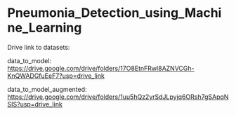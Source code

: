 # Pneumonia_Detection_using_Machine_Learning

Drive link to datasets:

data_to_model: https://drive.google.com/drive/folders/17O8EtnFRwl8AZNVCGh-KnQWADGfuEeF7?usp=drive_link     

data_to_model_augmented: https://drive.google.com/drive/folders/1uu5hQz2yrSdJLpyjq6ORsh7gSApqNSIS?usp=drive_link  
